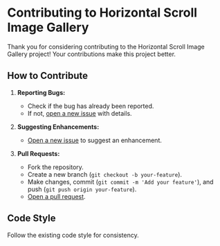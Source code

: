 # Contributing to Horizontal Scroll Image Gallery

Thank you for considering contributing to the Horizontal Scroll Image Gallery project! Your contributions make this project better.

## How to Contribute

1. **Reporting Bugs:**
   - Check if the bug has already been reported.
   - If not, [open a new issue](https://github.com/Eraycann/Image-Gallery/issues) with details.

2. **Suggesting Enhancements:**
   - [Open a new issue](https://github.com/Eraycann/Image-Gallery/issues) to suggest an enhancement.

3. **Pull Requests:**
   - Fork the repository.
   - Create a new branch (`git checkout -b your-feature`).
   - Make changes, commit (`git commit -m 'Add your feature'`), and push (`git push origin your-feature`).
   - [Open a pull request](https://github.com/Eraycann/Image-Gallery/pulls).

## Code Style

Follow the existing code style for consistency.


